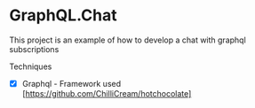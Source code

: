 # GraphQL.Chat

This project is an example of how to develop a chat with graphql subscriptions

Techniques
- [x] Graphql - Framework used [https://github.com/ChilliCream/hotchocolate]

